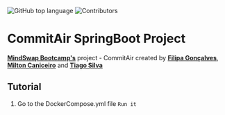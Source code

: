 ![GitHub top language](https://img.shields.io/github/languages/top/tiagosilva28/commitAir?color=green) ![Contributors](https://img.shields.io/github/contributors/tiagosilva28/commitAir?color=blue)

# CommitAir SpringBoot Project

**[MindSwap Bootcamp's](https://mindswap.academy/)** project - CommitAir
created by **[Filipa Gonçalves](https://github.com/filipagoncalves)**,
**[Milton Caniceiro](https://github.com/milton-caniceiro)** and **[Tiago Silva](https://github.com/tiagosilva28)**

## Tutorial

1. Go to the DockerCompose.yml file
   `Run it`